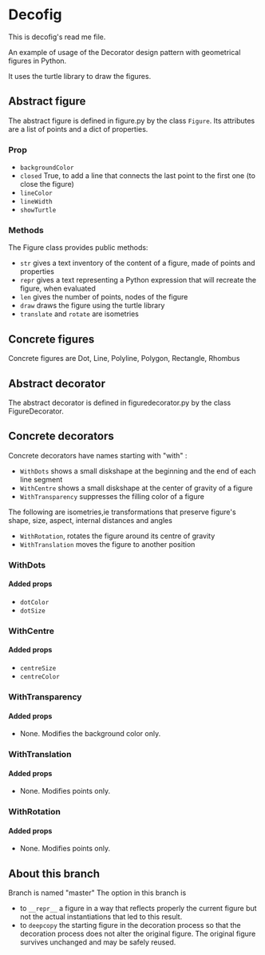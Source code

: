 # Decofig
This is decofig's read me file.

An example of usage of the Decorator design pattern with geometrical figures in Python.

It uses the turtle library to draw the figures.

## Abstract figure
The abstract figure is defined in figure.py by the class `Figure`. Its attributes are a list of points and a dict of properties.

### Prop
- `backgroundColor`
- `closed` True, to add a line that connects the last point to the first one (to close the figure)
- `lineColor`
- `lineWidth`
- `showTurtle`
### Methods
The Figure class provides public methods:
- `str` gives a text inventory of the content of a figure, made of points and properties
- `repr` gives a text representing a Python expression that will recreate the figure, when evaluated
- `len` gives the number of points, nodes of the figure
- `draw`  draws the figure using the turtle library
- `translate` and `rotate` are isometries

## Concrete figures
Concrete figures are Dot, Line, Polyline, Polygon, Rectangle, Rhombus

## Abstract decorator
The abstract decorator is defined in figuredecorator.py by the class FigureDecorator. 

## Concrete decorators
Concrete decorators have names starting with "with" :
- `WithDots` shows a small diskshape at the beginning and the end of each line segment
- `WithCentre` shows a small diskshape at the center of gravity of a figure
- `WithTransparency` suppresses the filling color of a figure

The following are isometries,ie transformations that preserve figure's shape, size, aspect, internal distances and angles
- `WithRotation`, rotates the figure around its centre of gravity
- `WithTranslation` moves the figure to another position

### WithDots
#### Added props
- `dotColor`
- `dotSize`


### WithCentre
#### Added props
- `centreSize`
- `centreColor`

### WithTransparency
#### Added props
- None.
Modifies the background color only.
### WithTranslation
#### Added props
- None.
Modifies points only.
### WithRotation
#### Added props
- None.
Modifies points only.
## About this branch
Branch is named "master"
The option in this branch is 
- to `__repr__` a figure in a way that reflects properly the current figure but not the actual
instantiations that led to this result.
- to `deepcopy` the starting figure in the decoration process so that the decoration process does not alter
the original figure. The original figure survives unchanged and may be safely reused.

